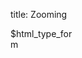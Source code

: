 title: Zooming

<div style="width: 100px" class="center-block">$html_type_form</div>
<div data-options='gexamples.zooming1' style="max-width: 600px" class="center-block" giotto-chart></div>